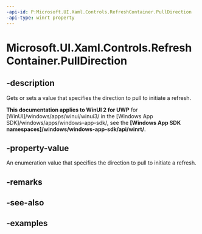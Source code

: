 ```yaml
---
-api-id: P:Microsoft.UI.Xaml.Controls.RefreshContainer.PullDirection
-api-type: winrt property
---
```

<!-- Property syntax.
public RefreshPullDirection PullDirection { get;  set; }
-->

# Microsoft.UI.Xaml.Controls.RefreshContainer.PullDirection


## -description

Gets or sets a value that specifies the direction to pull to initiate a refresh.


**This documentation applies to WinUI 2 for UWP** for [WinUI]/windows/apps/winui/winui3/ in the [Windows App SDK]/windows/apps/windows-app-sdk/, see the **[Windows App SDK namespaces]/windows/windows-app-sdk/api/winrt/**.

## -property-value

An enumeration value that specifies the direction to pull to initiate a refresh.


## -remarks


## -see-also


## -examples


